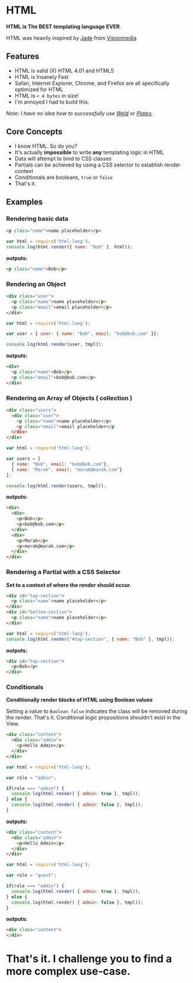 # HTML

**HTML is The BEST templating language EVER**.

HTML was heavily inspired by [Jade](http://github.com/visionmedia/jade) from [Visionmedia](http://github.com/visionmedia/)

## Features

 - HTML is valid (X) HTML 4.01 and HTML5
 - HTML is Insanely Fast 
 - Safari, Internet Explorer, Chrome, and Firefox are all specifically optimized for HTML
 - HTML is `< 4 bytes` in size!
 - I'm annoyed I had to build this. 
 
*Note: I have no idea how to successfully use [Weld](https://github.com/hij1nx/weld) or [Plates](https://github.com/flatiron/plates).*

## Core Concepts 

 - I know HTML. So do you?
 - It's actually **impossible** to write **any** templating logic in HTML
 - Data will attempt to bind to CSS classes
 - Partials can be achieved by using a CSS selector to establish render context
 - Conditionals are booleans, `true` or `false`
 - That's it.

## Examples

### Rendering basic data

```html
<p class="name">name placeholder</p>
```

```js
var html = require('html-lang');
console.log(html.render({ name: "Bob" }, html));
```
**outputs:**

```html
<p class="name">Bob</p>
```

### Rendering an Object

```html
<div class="user">
  <p class="name">name placeholder</p>
  <p class="email">email placeholder</p>
</div>
```

```js
var html = require('html-lang');

var user = { user: { name: "Bob", email: "bob@bob.com" }};

console.log(html.render(user, tmpl));
```

**outputs:**

```html
<div>
  <p class="name">Bob</p>
  <p class="email">bob@bob.com</p>
</div>
```

### Rendering an Array of Objects ( collection )

```html
<div class="users">
  <div class="user">
    <p class="name">name placeholder</p>
    <p class="email">email placeholder</p
  </div>
</div>
```

```js
var html = require('html-lang');

var users = [ 
  { name: "Bob", email: "bob@bob.com"}, 
  { name: "Marak", email: "marak@marak.com"}
];

console.log(html.render(users, tmpl));
```
**outputs:**

```html
<div>
  <div>
    <p>Bob</p>
    <p>bob@bob.com</p>
  </div>
  <div>
    <p>Marak</p>
    <p>marak@marak.com</p>
  </div>
</div>
```

### Rendering a Partial with a CSS Selector

**Set to a context of where the render should occur.**

```html
<div id="top-section">
  <p class="name">name placeholder</p>
</div>
<div id="bottom-section">
  <p class="name">name placeholder</p>
</div>
```

```js
var html = require('html-lang');
console.log(html.render("#top-section", { name: "Bob" }, tmpl));
```

**outputs:**

```html
<div id="top-section">
  <p>Bob</p>
</div>
```

### Conditionals

**Conditionally render blocks of HTML using Boolean values**

Setting a value to `Boolean false` indicates the class will be removed during the render. That's it. Conditional logic propositions shouldn't exist in the View.  

```html
<div class="content">
  <div class="admin">
    <p>Hello Admin</p>
  </div>
</div>
```

```js
var html = require('html-lang');

var role = "admin";

if(role === "admin") {
  console.log(html.render( { admin: true }, tmpl));
} else {
  console.log(html.render( { admin: false }, tmpl));
}
```

**outputs:**

```html
<div class="content">
  <div class="admin">
    <p>Hello Admin</p>
  </div>
</div>
```

```js
var html = require('html-lang');

var role = "guest";

if(role === "admin") {
  console.log(html.render( { admin: true }, tmpl));
} else {
  console.log(html.render( { admin: false }, tmpl));
}
```

**outputs:**

```html
<div class="content">
</div>
```

# That's it. I challenge you to find a more complex use-case.